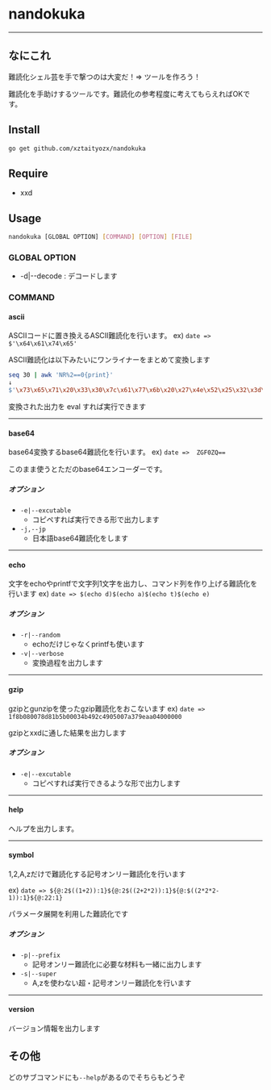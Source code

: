 # nandokuka

---
## なにこれ
難読化シェル芸を手で撃つのは大変だ！=> ツールを作ろう！

難読化を手助けするツールです。難読化の参考程度に考えてもらえればOKです。
## Install
```sh
go get github.com/xztaityozx/nandokuka
```

## Require
- xxd

## Usage
```sh
nandokuka [GLOBAL OPTION] [COMMAND] [OPTION] [FILE]
```
### GLOBAL OPTION
- -d|--decode : デコードします

### COMMAND
#### ascii
ASCIIコードに置き換えるASCII難読化を行います。
ex)
	`date => $'\x64\x61\x74\x65'`
	
ASCII難読化は以下みたいにワンライナーをまとめて変換します

```sh
seq 30 | awk 'NR%2==0{print}'
↓
$'\x73\x65\x71\x20\x33\x30\x7c\x61\x77\x6b\x20\x27\x4e\x52\x25\x32\x3d\x3d\x30\x7b\x70\x72\x69\x6e\x74\x7d\x27'
```

変換された出力を eval すれば実行できます

---
#### base64
base64変換するbase64難読化を行います。
ex)
	`date =>  ZGF0ZQ==`

このまま使うとただのbase64エンコーダーです。

##### オプション
- `-e|--excutable`
  - コピペすれば実行できる形で出力します
- `-j,--jp`
  - 日本語base64難読化をします

---
#### echo
文字をechoやprintfで文字列1文字を出力し、コマンド列を作り上げる難読化を行います
ex)
	`date => $(echo d)$(echo a)$(echo t)$(echo e)`

##### オプション
- `-r|--random`
  - echoだけじゃなくprintfも使います
- `-v|--verbose`
  - 変換過程を出力します

---
#### gzip
gzipとgunzipを使ったgzip難読化をおこないます
ex)
	`date => 1f8b080078d81b5b00034b492c4905007a379eaa04000000`

gzipとxxdに通した結果を出力します

##### オプション
- `-e|--excutable`
  - コピペすれば実行できるような形で出力します

---
#### help
ヘルプを出力します。

---
#### symbol
1,2,A,zだけで難読化する記号オンリー難読化を行います

ex)
	`date => ${@:2$((1+2)):1}${@:2$((2+2*2)):1}${@:$((2*2*2-1)):1}${@:22:1}`

パラメータ展開を利用した難読化です

##### オプション
- `-p|--prefix`
  - 記号オンリー難読化に必要な材料も一緒に出力します
- `-s|--super`
  - A,zを使わない超・記号オンリー難読化を行います

---
#### version
バージョン情報を出力します

## その他
どのサブコマンドにも`--help`があるのでそちらもどうぞ
